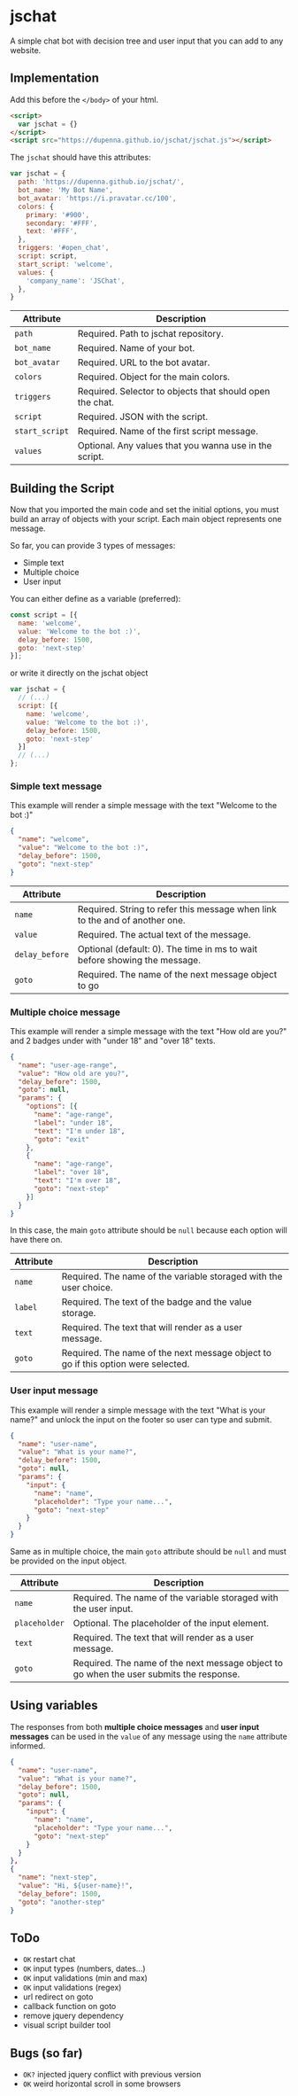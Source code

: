 # jschat

A simple chat bot with decision tree and user input that you can add to any website.

## Implementation

Add this before the `</body>` of your html.
```html
<script>
  var jschat = {}
</script>
<script src="https://dupenna.github.io/jschat/jschat.js"></script>
```

The `jschat` should have this attributes:
```javascript
var jschat = {
  path: 'https://dupenna.github.io/jschat/',
  bot_name: 'My Bot Name',
  bot_avatar: 'https://i.pravatar.cc/100',
  colors: {
    primary: '#900',
    secondary: '#FFF',
    text: '#FFF',
  },
  triggers: '#open_chat',
  script: script,
  start_script: 'welcome',
  values: {
    'company_name': 'JSChat',
  },
}
```

| Attribute | Description |
| --- | --- |
| `path` | Required. Path to jschat repository. |
| `bot_name` | Required. Name of your bot. |
| `bot_avatar` | Required. URL to the bot avatar. |
| `colors` | Required. Object for the main colors. |
| `triggers` | Required. Selector to objects that should open the chat. |
| `script` | Required. JSON with the script. |
| `start_script` | Required. Name of the first script message. |
| `values` | Optional. Any values that you wanna use in the script. |

## Building the Script

Now that you imported the main code and set the initial options, you must build an array of objects with your script. Each main object represents one message.

So far, you can provide 3 types of messages:
* Simple text
* Multiple choice
* User input

You can either define as a variable (preferred):
```javascript
const script = [{
  name: 'welcome',
  value: 'Welcome to the bot :)',
  delay_before: 1500,
  goto: 'next-step'
}];
```

 or write it directly on the jschat object
```javascript
var jschat = {
  // (...)
  script: [{
    name: 'welcome',
    value: 'Welcome to the bot :)',
    delay_before: 1500,
    goto: 'next-step'
  }]
  // (...)
};
```

### Simple text message

This example will render a simple message with the text "Welcome to the bot :)"

```json
{
  "name": "welcome",
  "value": "Welcome to the bot :)",
  "delay_before": 1500,
  "goto": "next-step"
}
```

| Attribute | Description |
| --- | --- |
| `name` | Required. String to refer this message when link to the and of another one. |
| `value` | Required. The actual text of the message. |
| `delay_before` | Optional (default: 0). The time in ms to wait before showing the message. |
| `goto` | Required. The name of the next message object to go |

### Multiple choice message

This example will render a simple message with the text "How old are you?" and 2 badges under with "under 18" and "over 18" texts.

```json
{
  "name": "user-age-range",
  "value": "How old are you?",
  "delay_before": 1500,
  "goto": null,
  "params": {
    "options": [{
      "name": "age-range",
      "label": "under 18",
      "text": "I'm under 18",
      "goto": "exit"
    },
    {
      "name": "age-range",
      "label": "over 18",
      "text": "I'm over 18",
      "goto": "next-step"
    }]
  }
}
```

In this case, the main `goto` attribute should be `null` because each option will have there on.

| Attribute | Description |
| --- | --- |
| `name` | Required. The name of the variable storaged with the user choice. |
| `label` | Required. The text of the badge and the value storage. |
| `text` | Required. The text that will render as a user message. |
| `goto` | Required. The name of the next message object to go if this option were selected. |

### User input message

This example will render a simple message with the text "What is your name?" and unlock the input on the footer so user can type and submit.

```json
{
  "name": "user-name",
  "value": "What is your name?",
  "delay_before": 1500,
  "goto": null,
  "params": {
    "input": {
      "name": "name",
      "placeholder": "Type your name...",
      "goto": "next-step"
    }
  }
}
```

Same as in multiple choice, the main `goto` attribute should be `null` and must be provided on the input object.

| Attribute | Description |
| --- | --- |
| `name` | Required. The name of the variable storaged with the user input. |
| `placeholder` | Optional. The placeholder of the input element. |
| `text` | Required. The text that will render as a user message. |
| `goto` | Required. The name of the next message object to go when the user submits the response. |

## Using variables

The responses from both **multiple choice messages** and **user input messages** can be used in the `value` of any message using the `name` attribute informed.

```json
{
  "name": "user-name",
  "value": "What is your name?",
  "delay_before": 1500,
  "goto": null,
  "params": {
    "input": {
      "name": "name",
      "placeholder": "Type your name...",
      "goto": "next-step"
    }
  }
},
{
  "name": "next-step",
  "value": "Hi, ${user-name}!",
  "delay_before": 1500,
  "goto": "another-step"
}
```

## ToDo

* `OK` restart chat
* `OK` input types (numbers, dates...)
* `OK` input validations (min and max)
* `OK` input validations (regex)
* url redirect on goto
* callback function on goto
* remove jquery dependency
* visual script builder tool

## Bugs (so far)

* `OK?` injected jquery conflict with previous version
* `OK` weird horizontal scroll in some browsers